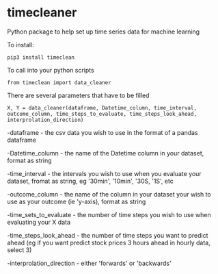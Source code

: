 # timecleaner
Python package to help set up time series data for machine learning


To install:
```
pip3 install timeclean
```

To call into your python scripts
```
from timeclean import data_cleaner
```

There are several parameters that have to be filled


```
X, Y = data_cleaner(dataframe, Datetime_column, time_interval, outcome_column, time_steps_to_evaluate, time_steps_look_ahead, interprolation_direction)
```

-dataframe - the csv data you wish to use in the format of a pandas dataframe 

-Datetime_column - the name of the Datetime column in your dataset, format as string

-time_interval - the intervals you wish to use when you evaluate your dataset, fromat as string, eg '30min', '10min', '30S, '1S', etc

-outcome_column - the name of the column in your dataset your wish to use as your outcome (ie 'y-axis), format as string

-time_sets_to_evaluate - the number of time steps you wish to use when evaluating your X data

-time_steps_look_ahead - the number of time steps you want to predict ahead (eg if you want predict stock prices 3 hours ahead in hourly data, select 3)

-interprolation_direction - either 'forwards' or 'backwards'

